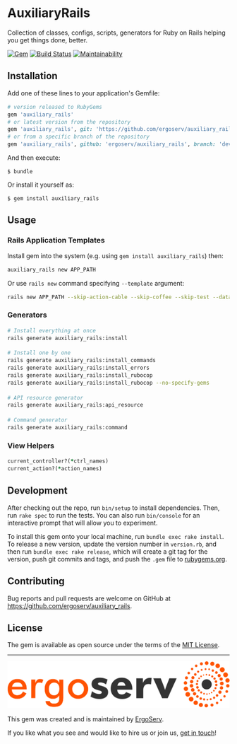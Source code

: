# AuxiliaryRails

Collection of classes, configs, scripts, generators for Ruby on Rails helping you get things done, better.

[![Gem](https://img.shields.io/gem/v/auxiliary_rails.svg)](https://rubygems.org/gems/auxiliary_rails)
[![Build Status](https://travis-ci.org/ergoserv/auxiliary_rails.svg?branch=master)](https://travis-ci.org/ergoserv/auxiliary_rails)
[![Maintainability](https://api.codeclimate.com/v1/badges/a317c4893a804ce577ab/maintainability)](https://codeclimate.com/github/ergoserv/auxiliary_rails/maintainability)

## Installation

Add one of these lines to your application's Gemfile:

```ruby
# version released to RubyGems
gem 'auxiliary_rails'
# or latest version from the repository
gem 'auxiliary_rails', git: 'https://github.com/ergoserv/auxiliary_rails'
# or from a specific branch of the repository
gem 'auxiliary_rails', github: 'ergoserv/auxiliary_rails', branch: 'develop'
```

And then execute:

    $ bundle

Or install it yourself as:

    $ gem install auxiliary_rails

## Usage

### Rails Application Templates

Install gem into the system (e.g. using `gem install auxiliary_rails`) then:

```sh
auxiliary_rails new APP_PATH
```

Or use `rails new` command specifying `--template` argument:

```sh
rails new APP_PATH --skip-action-cable --skip-coffee --skip-test --database=postgresql --template=https://raw.githubusercontent.com/ergoserv/auxiliary_rails/develop/templates/rails/elementary.rb
```

### Generators

```sh
# Install everything at once
rails generate auxiliary_rails:install

# Install one by one
rails generate auxiliary_rails:install_commands
rails generate auxiliary_rails:install_errors
rails generate auxiliary_rails:install_rubocop
rails generate auxiliary_rails:install_rubocop --no-specify-gems

# API resource generator
rails generate auxiliary_rails:api_resource

# Command generator
rails generate auxiliary_rails:command
```

### View Helpers

```ruby
current_controller?(*ctrl_names)
current_action?(*action_names)
```

## Development

After checking out the repo, run `bin/setup` to install dependencies. Then, run `rake spec` to run the tests. You can also run `bin/console` for an interactive prompt that will allow you to experiment.

To install this gem onto your local machine, run `bundle exec rake install`. To release a new version, update the version number in `version.rb`, and then run `bundle exec rake release`, which will create a git tag for the version, push git commits and tags, and push the `.gem` file to [rubygems.org](https://rubygems.org).

## Contributing

Bug reports and pull requests are welcome on GitHub at https://github.com/ergoserv/auxiliary_rails.

## License

The gem is available as open source under the terms of the [MIT License](https://opensource.org/licenses/MIT).

-------------------------------------------------------------------------------

[![alt text](https://raw.githubusercontent.com/ergoserv/auxiliary_rails/master/assets/ErgoServ_horizontalColor@sign+text+bg.png "ErgoServ - Web and Mobile Development Company")](https://www.ergoserv.com)

This gem was created and is maintained by [ErgoServ](https://www.ergoserv.com).

If you like what you see and would like to hire us or join us, [get in touch](https://www.ergoserv.com)!
